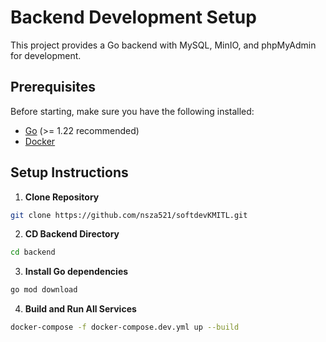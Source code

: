 # Backend Development Setup
This project provides a Go backend with MySQL, MinIO, and phpMyAdmin for development.

## Prerequisites
Before starting, make sure you have the following installed:
- [Go](https://golang.org/dl/) (>= 1.22 recommended)
- [Docker](https://docs.docker.com/get-docker/)

## Setup Instructions

1. **Clone Repository**
```bash
git clone https://github.com/nsza521/softdevKMITL.git
```

2. **CD Backend Directory**
```bash 
cd backend
```

3. **Install Go dependencies**
```bash
go mod download
``` 

4. **Build and Run All Services**
```bash
docker-compose -f docker-compose.dev.yml up --build
```